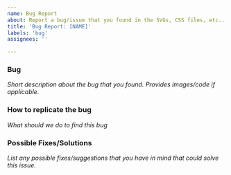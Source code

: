 ```yaml
---
name: Bug Report
about: Report a bug/issue that you found in the SVGs, CSS files, etc...
title: 'Bug Report: [NAME]'
labels: 'bug'
assignees: ''

---
```


### Bug
*Short description about the bug that you found. Provides images/code if applicable.*

### How to replicate the bug
*What should we do to find this bug*

### Possible Fixes/Solutions
*List any possible fixes/suggestions that you have in mind that could solve this issue.*